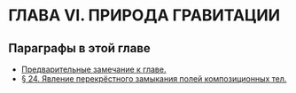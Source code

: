 # ГЛАВА VI. ПРИРОДА ГРАВИТАЦИИ



## Параграфы в этой главе

- [Предварительные замечание к главе.](./предварительные-замечание-к-главе.md)
- [§ 24. Явление перекрёстного замыкания полей композиционных тел.](./24-явление-перекрёстного-замыкания-полей-композиционных-тел.md)
